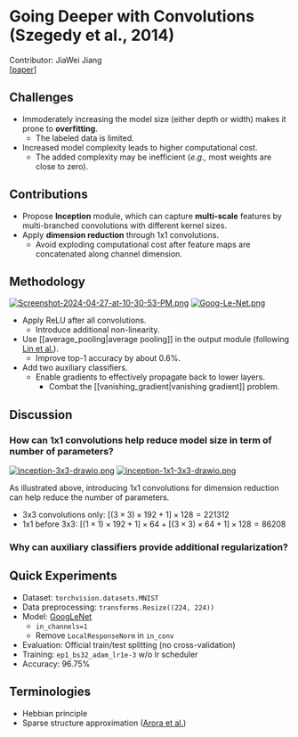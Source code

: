 # Going Deeper with Convolutions (Szegedy et al., 2014)
Contributor: JiaWei Jiang <br>
[[paper](https://wmathor.com/usr/uploads/2020/01/3184187721.pdf)]
## Challenges
* Immoderately increasing the model size (either depth or width) makes it prone to **overfitting**.
	* The labeled data is limited.
* Increased model complexity leads to higher computational cost.
	* The added complexity may be inefficient (*e.g.,* most weights are close to zero).
## Contributions
* Propose **Inception** module, which can capture **multi-scale** features by multi-branched convolutions with different kernel sizes.
* Apply **dimension reduction** through 1x1 convolutions.
	* Avoid exploding computational cost after feature maps are concatenated along channel dimension.
## Methodology
[![Screenshot-2024-04-27-at-10-30-53-PM.png](https://i.postimg.cc/y8Y9QZZk/Screenshot-2024-04-27-at-10-30-53-PM.png)](https://postimg.cc/PP9PNNKj)
[![Goog-Le-Net.png](https://i.postimg.cc/VsWfktnK/Goog-Le-Net.png)](https://postimg.cc/5jjdP6Pz)
* Apply ReLU after all convolutions.
	* Introduce additional non-linearity.
* Use [[average_pooling|average pooling]] in the output module (following [Lin et al.](https://arxiv.org/abs/1312.4400)).
	* Improve top-1 accuracy by about 0.6%.
* Add two auxiliary classifiers.
	* Enable gradients to effectively propagate back to lower layers.
		* Combat the [[vanishing_gradient|vanishing gradient]] problem.
## Discussion 
### How can 1x1 convolutions help reduce model size in term of number of parameters?
[![inception-3x3-drawio.png](https://i.postimg.cc/vBD50XQZ/inception-3x3-drawio.png)](https://postimg.cc/JDVynNDf)
[![inception-1x1-3x3-drawio.png](https://i.postimg.cc/x8MJZ4Bn/inception-1x1-3x3-drawio.png)](https://postimg.cc/xNj1Jt04)

As illustrated above, introducing 1x1 convolutions for dimension reduction can help reduce the number of parameters.
* 3x3 convolutions only: $[(3 \times 3) \times 192 + 1] \times 128 = 221312$ 
* 1x1 before 3x3: $[(1 \times 1) \times 192 + 1] \times 64 + [(3 \times 3) \times 64 + 1] \times 128 = 86208$
### Why can auxiliary classifiers provide additional regularization?

## Quick Experiments
* Dataset: `torchvision.datasets.MNIST`
* Data preprocessing: `transforms.Resize((224, 224))`
* Model: [GoogLeNet](https://github.com/JiangJiaWei1103/DL-Playground/blob/main/cv/GoogLeNet/inception_v1.py)
    * `in_channels=1`
    * Remove `LocalResponseNorm` in `in_conv`
* Evaluation: Official train/test splitting (no cross-validation)
* Training: `ep1_bs32_adam_lr1e-3` w/o lr scheduler
* Accuracy: 96.75%

## Terminologies
* Hebbian principle
* Sparse structure approximation ([Arora et al.](https://arxiv.org/pdf/1310.6343))
